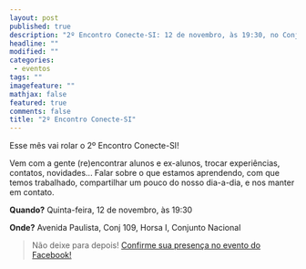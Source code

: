```yaml
---
layout: post
published: true
description: "2º Encontro Conecte-SI: 12 de novembro, às 19:30, no Conjunto Nacional (Av. Paulista)"
headline: ""
modified: ""
categories:
 - eventos
tags: ""
imagefeature: ""
mathjax: false
featured: true
comments: false
title: "2º Encontro Conecte-SI"
---
```


Esse mês vai rolar o 2º Encontro Conecte-SI!

Vem com a gente (re)encontrar alunos e ex-alunos, trocar experiências, contatos, novidades... Falar sobre o que estamos aprendendo, com que temos trabalhado, compartilhar um pouco do nosso dia-a-dia, e nos manter em contato.

**Quando?**
Quinta-feira, 12 de novembro, às 19:30

**Onde?**
Avenida Paulista, Conj 109, Horsa I, Conjunto Nacional

> Não deixe para depois!
> [Confirme sua presença no evento do Facebook!](https://www.facebook.com/events/1699885196910831/)